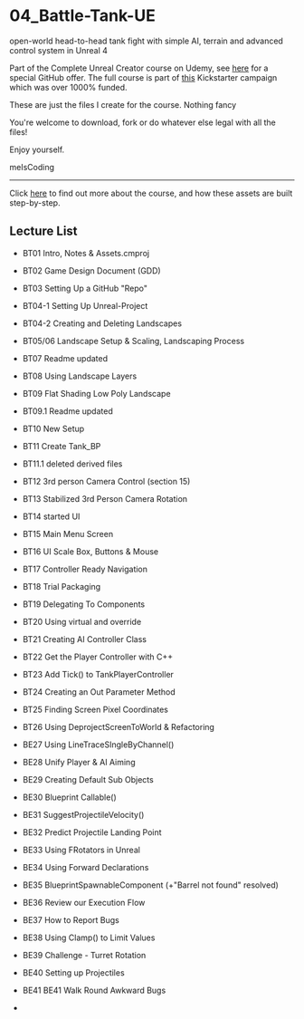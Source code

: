 # 04_Battle-Tank-UE
open-world head-to-head tank fight with simple AI, terrain and advanced control system in Unreal 4

Part of the Complete Unreal Creator course on Udemy, see [here](https://www.udemy.com/unrealcourse?couponCode=GitHubDiscount) for a special GitHub offer. The full course is part of [this](https://www.kickstarter.com/projects/bentristem/learn-to-make-video-games-unreal-developer-course) Kickstarter campaign which was over 1000% funded.

These are just the files I create for the course. Nothing fancy

You're welcome to download, fork or do whatever else legal with all the files!

Enjoy yourself.

meIsCoding

---
Click [here](https://www.udemy.com/unrealcourse?couponCode=GitHubDiscount) to find out more about the course, and how these assets are built step-by-step.

## Lecture List
* BT01 Intro, Notes & Assets.cmproj
* BT02 Game Design Document (GDD)
* BT03 Setting Up a GitHub "Repo"
* BT04-1 Setting Up Unreal-Project
* BT04-2 Creating and Deleting Landscapes
* BT05/06 Landscape Setup & Scaling, Landscaping Process
* BT07 Readme updated
* BT08 Using Landscape Layers
* BT09 Flat Shading Low Poly Landscape
* BT09.1 Readme updated
* BT10 New Setup
* BT11 Create Tank_BP
* BT11.1 deleted derived files
* BT12 3rd person Camera Control (section 15)
* BT13 Stabilized 3rd Person Camera Rotation
* BT14 started UI

* BT15 Main Menu Screen
* BT16 UI Scale Box, Buttons & Mouse
* BT17 Controller Ready Navigation
* BT18 Trial Packaging
* BT19 Delegating To Components
* BT20 Using virtual and override
* BT21 Creating AI Controller Class
* BT22 Get the Player Controller with C++
* BT23 Add Tick() to TankPlayerController
* BT24 Creating an Out Parameter Method
* BT25 Finding Screen Pixel Coordinates
* BT26 Using DeprojectScreenToWorld & Refactoring
* BE27 Using LineTraceSIngleByChannel()
* BE28 Unify Player & AI Aiming
* BE29 Creating Default Sub Objects
* BE30 Blueprint Callable()
* BE31 SuggestProjectileVelocity()
* BE32 Predict Projectile Landing Point
* BE33 Using FRotators in Unreal
* BE34 Using Forward Declarations
* BE35 BlueprintSpawnableComponent (+"Barrel not found" resolved)
* BE36 Review our Execution Flow
* BE37 How to Report Bugs
* BE38 Using Clamp() to Limit Values
* BE39 Challenge - Turret Rotation
* BE40 Setting up Projectiles
* BE41 BE41 Walk Round Awkward Bugs
* 